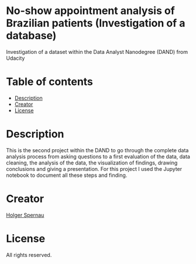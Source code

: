 # No-show appointment analysis of Brazilian patients (Investigation of a database)
Investigation of a dataset within the Data Analyst Nanodegree (DAND) from Udacity

# Table of contents

* [Description](#description)
* [Creator](#creator)
* [License](#license)

# Description
This is the second project within the DAND to go through the complete data analysis process from asking questions to a first evaluation of the data, data cleaning, the analysis of the data, the visualization of findings, drawing conclusions and giving a presentation. For this project I used the Jupyter notebook to document all these steps and finding.

# Creator
[Holger Spernau](https://www.github.com/holgerspernau)

# License
All rights reserved.
